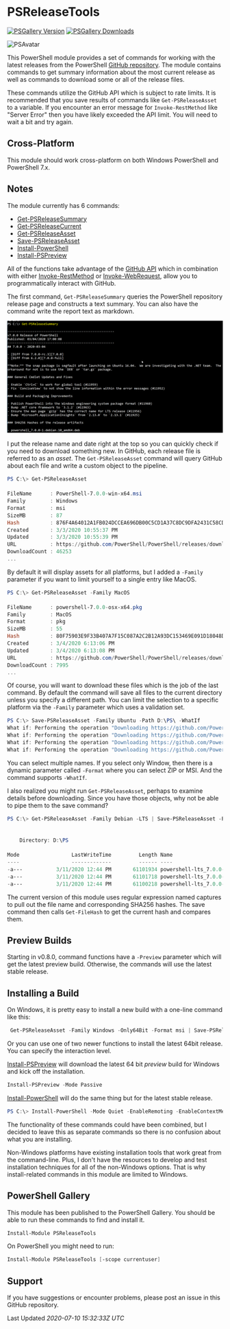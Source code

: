 # PSReleaseTools

[![PSGallery Version](https://img.shields.io/powershellgallery/v/PSReleaseTools.png?style=for-the-badge&logo=powershell&label=PowerShell%20Gallery)](https://www.powershellgallery.com/packages/PSReleaseTools/) [![PSGallery Downloads](https://img.shields.io/powershellgallery/dt/PSReleaseTools.png?style=for-the-badge&label=Downloads)](https://www.powershellgallery.com/packages/PSReleaseTools/)

![PSAvatar](/images/Powershell_avatar.ico)

This PowerShell module provides a set of commands for working with the latest releases from the PowerShell [GitHub repository](https://github.com/PowerShell/PowerShell). The module contains commands to get summary information about the most current release as well as commands to download some or all of the release files.

These commands utilize the GitHub API which is subject to rate limits. It is recommended that you save results of commands like `Get-PSReleaseAsset` to a variable. If you encounter an error message for `Invoke-RestMethod` like "Server Error" then you have likely exceeded the API limit. You will need to wait a bit and try again.

## Cross-Platform

This module should work cross-platform on both Windows PowerShell and PowerShell 7.x.

## Notes

The module currently has 6 commands:

- [Get-PSReleaseSummary](/Docs/Get-PSReleaseSummary.md)
- [Get-PSReleaseCurrent](/Docs/Get-PSReleaseCurrent.md)
- [Get-PSReleaseAsset](/Docs/Get-PSReleaseAsset.md)
- [Save-PSReleaseAsset](/Docs/Save-PSReleaseAsset.md)
- [Install-PowerShell](/Docs/Install-PowerShell.md)
- [Install-PSPreview](/Docs/Install-PSPreview.md)

All of the functions take advantage of the [GitHub API](https://developer.github.com/v3/ "learn more about the API") which in combination with either [Invoke-RestMethod](http://go.microsoft.com/fwlink/?LinkID=217034) or [Invoke-WebRequest](http://go.microsoft.com/fwlink/?LinkID=217035), allow you to programmatically interact with GitHub.

The first command, `Get-PSReleaseSummary` queries the PowerShell repository release page and constructs a text summary. You can also have the command write the report text as markdown.

![get-psreleasesummary.png](/images/get-psreleasesummary.png)

I put the release name and date right at the top so you can quickly check if you need to download something new. In GitHub, each release file is referred to as an *asset*. The `Get-PSReleaseAsset` command will query GitHub about each file and write a custom object to the pipeline.

```powershell
PS C:\> Get-PSReleaseAsset

FileName      : PowerShell-7.0.0-win-x64.msi
Family        : Windows
Format        : msi
SizeMB        : 87
Hash          : 876F4A64012A1FB024DCCEA696DB00C5CD1A37C8DC9DFA2431C58CDF9F82950B
Created       : 3/3/2020 10:55:37 PM
Updated       : 3/3/2020 10:55:39 PM
URL           : https://github.com/PowerShell/PowerShell/releases/download/v7.0.0/PowerShell-7.0.0-win-x64.msi
DownloadCount : 46253
...
```

By default it will display assets for all platforms, but I added a `-Family` parameter if you want to limit yourself to a single entry like MacOS.

```powershell
PS C:\> Get-PSReleaseAsset -Family MacOS

FileName      : powershell-7.0.0-osx-x64.pkg
Family        : MacOS
Format        : pkg
SizeMB        : 55
Hash          : 80F75903E9F33B407A7F15C087A2C2B12A93DC153469E091D18048D01080085E
Created       : 3/4/2020 6:13:06 PM
Updated       : 3/4/2020 6:13:08 PM
URL           : https://github.com/PowerShell/PowerShell/releases/download/v7.0.0/powershell-7.0.0-osx-x64.pkg
DownloadCount : 7995
...
```

Of course, you will want to download these files which is the job of the last command. By default the command will save all files to the current directory unless you specify a different path. You can limit the selection to a specific platform via the `-Family` parameter which uses a validation set.

```powershell
PS C:\> Save-PSReleaseAsset -Family Ubuntu -Path D:\PS\ -WhatIf
What if: Performing the operation "Downloading https://github.com/PowerShell/PowerShell/releases/download/v7.0.0/powershell-lts_7.0.0-1.ubuntu.16.04_amd64.deb" on target "D:\PS\powershell-lts_7.0.0-1.ubuntu.16.04_amd64.deb".
What if: Performing the operation "Downloading https://github.com/PowerShell/PowerShell/releases/download/v7.0.0/powershell-lts_7.0.0-1.ubuntu.18.04_amd64.deb" on target "D:\PS\powershell-lts_7.0.0-1.ubuntu.18.04_amd64.deb".
What if: Performing the operation "Downloading https://github.com/PowerShell/PowerShell/releases/download/v7.0.0/powershell_7.0.0-1.ubuntu.16.04_amd64.deb" on target "D:\PS\powershell_7.0.0-1.ubuntu.16.04_amd64.deb".
What if: Performing the operation "Downloading https://github.com/PowerShell/PowerShell/releases/download/v7.0.0/powershell_7.0.0-1.ubuntu.18.04_amd64.deb" on target "D:\PS\powershell_7.0.0-1.ubuntu.18.04_amd64.deb".
```

You can select multiple names. If you select only Window, then there is a dynamic parameter called `-Format` where you can select ZIP or MSI. And the command supports `-WhatIf`.

I also realized you might run `Get-PSReleaseAsset`, perhaps to examine details before downloading. Since you have those objects, why not be able to pipe them to the save command?

```powershell
PS C:\> Get-PSReleaseAsset -Family Debian -LTS | Save-PSReleaseAsset -Path D:\PS\ -Passthru


    Directory: D:\PS

Mode                 LastWriteTime         Length Name
----                 -------------         ------ ----
-a---           3/11/2020 12:44 PM       61101934 powershell-lts_7.0.0-1.debian.10_amd64.deb
-a---           3/11/2020 12:44 PM       61101718 powershell-lts_7.0.0-1.debian.11_amd64.deb
-a---           3/11/2020 12:44 PM       61100218 powershell-lts_7.0.0-1.debian.9_amd64.deb
```

The current version of this module uses regular expression named captures to pull out the file name and corresponding SHA256 hashes. The save command then calls `Get-FileHash` to get the current hash and compares them.

## Preview Builds

Starting in v0.8.0, command functions have a `-Preview` parameter which will get the latest preview build. Otherwise, the commands will use the latest stable release.

## Installing a Build

On Windows, it is pretty easy to install a new build with a one-line command like this:

```powershell
 Get-PSReleaseAsset -Family Windows -Only64Bit -Format msi | Save-PSReleaseAsset -Path d:\temp -Passthru | Invoke-Item
```

Or you can use one of two newer functions to install the latest 64bit release. You can specify the interaction level.

 [Install-PSPreview](/Docs/Install-PSPreview.md) will download the latest 64 bit _*preview*_ build for Windows and kick off the installation.

 ```powershell
Install-PSPreview -Mode Passive
 ```

 [Install-PowerShell](/Docs/Install-PowerShell.md) will do the same thing but for the latest stable release.

```powershell
PS C:\> Install-PowerShell -Mode Quiet -EnableRemoting -EnableContextMenu
```

The functionality of these commands could have been combined, but I decided to leave this as separate commands so there is no confusion about what you are installing.

Non-Windows platforms have existing installation tools that work great from the command-line. Plus, I don't have the resources to develop and test installation techniques for all of the non-Windows options. That is why install-related commands in this module are limited to Windows.

## PowerShell Gallery

This module has been published to the PowerShell Gallery. You should be able to run these commands to find and install it.

```powershell
Install-Module PSReleaseTools
```

On PowerShell you might need to run:

```powershell
Install-Module PSReleaseTools [-scope currentuser]
```

## Support

If you have suggestions or encounter problems, please post an issue in this GitHub repository.

Last Updated *2020-07-10 15:32:33Z UTC*
